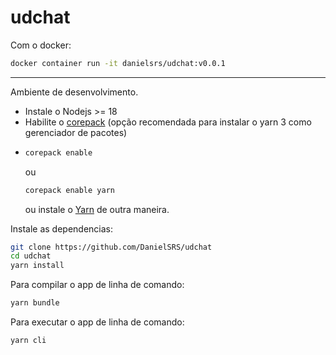 # udchat

Com o docker:
```bash
docker container run -it danielsrs/udchat:v0.0.1
```
---
Ambiente de desenvolvimento.
- Instale o Nodejs >= 18
- Habilite o [corepack](https://nodejs.org/api/corepack.html) (opção recomendada para instalar o yarn 3 como gerenciador de pacotes)
- ```bash
  corepack enable
  ```
  ou
  ```bash
  corepack enable yarn
  ```
  ou instale o [Yarn](https://yarnpkg.com/getting-started/install) de outra maneira.

Instale as dependencias:

```bash
git clone https://github.com/DanielSRS/udchat
cd udchat
yarn install
```

Para compilar o app de linha de comando:

```bash
yarn bundle
```

Para executar o app de linha de comando:

```bash
yarn cli
```

